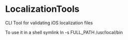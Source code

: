 # LocalizationTools
CLI Tool for validating iOS localization files

To use it in a shell symlink 
ln -s FULL_PATH /usr/local/bin
